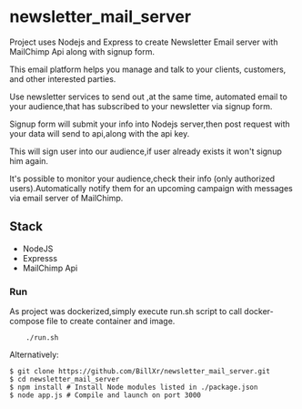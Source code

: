 # newsletter_mail_server

Project uses Nodejs and Express to create Newsletter Email server with MailChimp Api along with signup form.

This email platform helps you manage and talk to your clients, customers, and other interested parties.

Use newsletter services to send out ,at the same time, automated email to your audience,that has subscribed to your newsletter via signup form.

Signup form will submit your info into Nodejs server,then post request with your data will send to api,along with the api key.

This will sign user into our audience,if user already exists it won't signup him again.

It's possible to monitor your audience,check their info (only authorized users).Automatically notify them for an upcoming campaign with messages via email server of MailChimp.

## Stack
+ NodeJS
+ Expresss
+ MailChimp Api


### Run

As project was dockerized,simply execute run.sh script to call docker-compose file to create container and image.

        ./run.sh

Alternatively:

    $ git clone https://github.com/BillXr/newsletter_mail_server.git
    $ cd newsletter_mail_server
    $ npm install # Install Node modules listed in ./package.json
    $ node app.js # Compile and launch on port 3000


